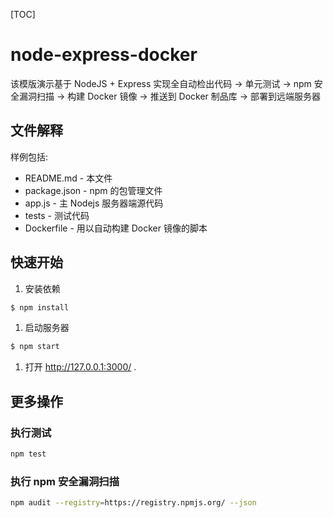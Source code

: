[TOC]

# node-express-docker

该模版演示基于 NodeJS + Express 实现全自动检出代码 -> 单元测试 -> npm 安全漏洞扫描 -> 构建 Docker 镜像 -> 推送到 Docker 制品库 -> 部署到远端服务器

## 文件解释

样例包括:

- README.md - 本文件
- package.json - npm 的包管理文件
- app.js - 主 Nodejs 服务器端源代码
- tests - 测试代码
- Dockerfile - 用以自动构建 Docker 镜像的脚本

## 快速开始

1. 安装依赖

```bash
$ npm install
```

1. 启动服务器

```bash
$ npm start
```

1. 打开 <http://127.0.0.1:3000/> .

## 更多操作

### 执行测试

```bash
npm test
```

### 执行 npm 安全漏洞扫描

```bash
npm audit --registry=https://registry.npmjs.org/ --json
```
